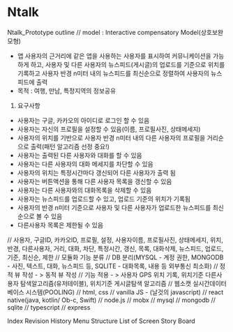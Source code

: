 # Ntalk
Ntalk_Prototype
outline // model : Interactive compensatory Model(상호보완 모형)
- 앱 사용자의 근거리에 같은 앱을 사용하는 사용자를 표시하여 커뮤니케이션을 가능하게 하고, 사용자 및 다른 사용자의 뉴스피드(게시글)의 업로드를 기준으로 위치를 기록하고 사용자 반경 n미터 내의 뉴스피드를 최신순으로 정렬하여 사용자의 뉴스피드에 출력
- 목적 : 여행, 만남, 특정지역의 정보공유

1. 요구사항
 - 사용자는 구글, 카카오의 아이디로 로그인 할 수 있음
 - 사용자는 자신의 프로필을 설정할 수 있음(이름, 프로필사진, 상태메세지)
 - 사용자의 위치를 기반으로 사용자 반경 n미터 내의 다른 사용자의 프로필을 거리순으로 출력(패턴 알고리즘 선정 중요!)
 - 사용자는 출력된 다른 사용자와 대화를 할 수 있음
 - 사용자는 다른 사용자의 대화 메세지를 차단할 수 있음
 - 사용자의 위치는 특정시간마다 갱신되어 다른 사용자가 출력 됨
 - 사용자는 버튼액션을 통해 다른 사용자 목록을 갱신할 수 있음
 - 사용자는 다른 사용자와의 대화목록을 삭제할 수 있음
 - 사용자는 뉴스피드를 업로드할 수 있고, 업로드 기준의 위치가 기록됨
 - 사용자의 반경 n미터 기준으로 사용자 및 다른 사용자가 업로드한 뉴스피드를 최신순으로 볼 수 있음
 - 다른사용자 목록은 제한될 수 있음
 
 // 사용자, 구글ID, 카카오ID, 프로필, 설정, 사용자이름, 프로필사진, 상태메세지, 위치, 반경, 다른사용자, 거리, 대화, 차단, 특정시간, 갱신, 목록, 대화삭제, 뉴스피드, 업로드, 기준, 최신순, 제한
 // 모듈화 기능 분류
 // DB 분리(MYSQL - 계정 권한, MONGODB - 사진, 텍스트, 대화, 뉴스피드 등, SQLITE - 대화목록, 내용 등 외부통신 최소화)
 // 정적 뷰 작성 - > 동적 뷰 작성
 // 기능 적용 - > 사용자 GPS 위치 기록, 위치기준 다른사용자 탐색알고리즘(유저테이블), 위치기준 게시글탐색 알고리즘
 // 웹소캣 실시간데이터베이스 시스템(POOLING)
 // html, css
 // vanilla JS - (날것의 javascript)
 // react native(java, kotlin/ Ob-c, Swift)
 // node.js
 // mobx
 // mysql
 // mongodb
 // sqlite
 // typescript
 // express
 
Index
 Revision History
 Menu Structure
 List of Screen
 Story Board
